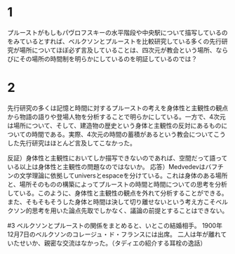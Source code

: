 # 1
プルーストがもしもパヴロフスキーの水平階段や中央駅について描写しているのをみているとすれば、ベルクソンとプルーストを比較研究している多くの先行研究が場所についてほぼ必ず言及していることは、四次元が教会という場所、ならびにその場所の時間制を明らかにしているのを明証しているのでは？

# 2
先行研究の多くは記憶と時間に対するプルーストの考えを身体性と主観性の観点から物語の語りや登場人物を分析することで明らかにしている。一方で、4次元は場所について、そして、建造物の歴史という身体と主観性の反対にあるものについての時間である。実際、4次元の時間の蓄積があるという教会についてこうした先行研究はほとんど言及してこなかった。

反証）身体性と主観性においてしか描写できないのであれば、空間だって語っている以上は身体性と主観性の問題なのではないか。
応答）Medvedevはバフチンの文学理論に依拠してuniversとespaceを分けている。これは身体のある場所と、場所そのものの構築によってプルーストの時間と時間についての思考を分析している。このように、身体性と主観性の観点を外れて分析することができる。また、そもそもそうした身体と時間は決して切り離せないという考え方こそベルクソン的思考を用いた論点先取でしかなく、議論の前提とすることはできない。

#3 
ベルクソンとプルーストの関係をまとめると、いとこの結婚相手。
1900年12月7日のベルクソンのコレージュ・ド・フランスには出席。
二人は年が離れていたせいか、親密な交流はなかった。（タディエの紹介する耳栓の逸話）
